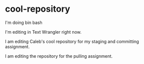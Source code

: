 # cool-repository
I'm doing bin bash

I'm editing in Text Wrangler right now.

I am editing Caleb's cool repository for my staging and committing assignment.

I am editing the repository for the pulling assignment.
